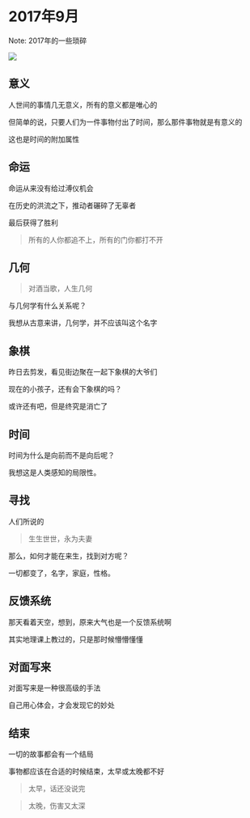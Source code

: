 # 2017年9月

Note: 2017年的一些琐碎

![](https://res.cloudinary.com/digf90pwi/image/upload/c_scale,w_1494/v1504406919/2b128ff960c00ef30ef4f93bf1d3ae4e_ce57s1.jpg)

## 意义

人世间的事情几无意义，所有的意义都是唯心的

但简单的说，只要人们为一件事物付出了时间，那么那件事物就是有意义的

这也是时间的附加属性

## 命运

命运从来没有给过溥仪机会

在历史的洪流之下，推动者碾碎了无辜者

最后获得了胜利

> 所有的人你都追不上，所有的门你都打不开

## 几何

> 对酒当歌，人生几何

与几何学有什么关系呢？

我想从古意来讲，几何学，并不应该叫这个名字

## 象棋

昨日去剪发，看见街边聚在一起下象棋的大爷们

现在的小孩子，还有会下象棋的吗？

或许还有吧，但是终究是消亡了

## 时间

时间为什么是向前而不是向后呢？

我想这是人类感知的局限性。

## 寻找

人们所说的

> 生生世世，永为夫妻

那么，如何才能在来生，找到对方呢？

一切都变了，名字，家庭，性格。

## 反馈系统

那天看着天空，想到，原来大气也是一个反馈系统啊

其实地理课上教过的，只是那时候懵懵懂懂

## 对面写来

对面写来是一种很高级的手法

自己用心体会，才会发现它的妙处

## 结束

一切的故事都会有一个结局

事物都应该在合适的时候结束，太早或太晚都不好

> 太早，话还没说完

> 太晚，伤害又太深
